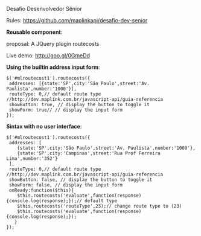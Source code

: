 Desafio Desenvolvedor Sênior

Rules: https://github.com/maplinkapi/desafio-dev-senior

**Reusable component**:

proposal: A JQuery plugin routecosts

Live demo: http://goo.gl/0GmeDd

**Using the builtin address input form**:
    
    $('#mlroutecost1').routecosts({
     addresses: [{state:'SP',city:'São Paulo',street:'Av. Paulista',number:'1000'}],
     routeType: 0,// default route type //http://dev.maplink.com.br/javascript-api/guia-referencia
     showButton: true, // display the button to toggle it
     showForm: true// // display the input form
    });

**Sintax with no user interface**:
   
    $('#mlroutecost1').routecosts({
     addresses: [
        {state:'SP',city:'São Paulo',street:'Av. Paulista',number:'1000'},
        {state:'SP',city:'Campinas',street:'Rua Prof Ferreira Lima',number:'352'}
     ],
     routeType: 0,// default route type //http://dev.maplink.com.br/javascript-api/guia-referencia
     showButton: false, // display the button to toggle it
     showForm: false, // display the input form
     onReady:function($this){
        $this.routecosts('evaluate',function(response){console.log(response);});// default type
        $this.routecosts('routeType',23);// change route type to (23)
        $this.routecosts('evaluate',function(response){console.log(response);});
       }
    }); 

